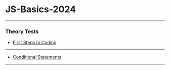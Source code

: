# JS-Basics-2024

---

### Theory Tests

- [First Steps In Coding](https://forms.gle/25rLTRDrtNyrmQFE9)

---

- [Conditional Statements](https://forms.gle/zDFLsHgNgrU6pBw19)

---
